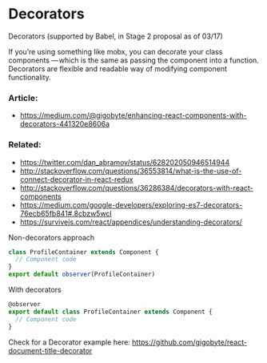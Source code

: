 # Decorators
Decorators (supported by Babel, in Stage 2 proposal as of 03/17)

If you’re using something like mobx, you can decorate your class components — which is the same as passing the component into a function.
Decorators are flexible and readable way of modifying component functionality.

### Article:
  - https://medium.com/@gigobyte/enhancing-react-components-with-decorators-441320e8606a

### Related:
- https://twitter.com/dan_abramov/status/628202050946514944
- http://stackoverflow.com/questions/36553814/what-is-the-use-of-connect-decorator-in-react-redux
- http://stackoverflow.com/questions/36286384/decorators-with-react-components
- https://medium.com/google-developers/exploring-es7-decorators-76ecb65fb841#.8cbzw5wcl
- https://survivejs.com/react/appendices/understanding-decorators/


Non-decorators approach
```javascript
class ProfileContainer extends Component {
  // Component code
}
export default observer(ProfileContainer)
```
With decorators
```javascript
@observer
export default class ProfileContainer extends Component {
  // Component code
}
```
Check for a Decorator example here: https://github.com/gigobyte/react-document-title-decorator
